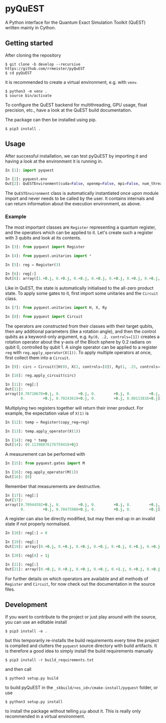 # pyQuEST

A Python interface for the Quantum Exact Simulation Toolkit (QuEST) written mainly in Cython.

## Getting started
After cloning the repository

```console
$ git clone -b develop --recursive https://github.com/rrmeister/pyQuEST
$ cd pyQuEST
```

it is recommended to create a virtual environment, e.g. with `venv`.

```console
$ python3 -m venv .
$ source bin/activate
```

To configure the QuEST backend for multithreading, GPU usage, float precision, etc., have a look at the QuEST build documentation.

The package can then be installed using pip.

```console
$ pip3 install .
```

## Usage
After successful installation, we can test pyQuEST by importing it and having a look at the environment it is running in.

```python
In [1]: import pyquest

In [2]: pyquest.env
Out[2]: QuESTEnvironment(cuda=False, openmp=False, mpi=False, num_threads=1, num_ranks=1, precision=2)
```

The `QuESTEnvironment` class is automatically instantiated once upon module import and never needs to be called by the user. It contains internals and can return information about the execution environment, as above.

### Example
The most important classes are `Register` representing a quantum register, and the operators which can be applied to it. Let's create such a register with 3 qubits and look at its contents.

```python
In [3]: from pyquest import Register

In [4]: from pyquest.unitaries import *

In [5]: reg = Register(3)

In [6]: reg[:]
Out[6]: array([1.+0.j, 0.+0.j, 0.+0.j, 0.+0.j, 0.+0.j, 0.+0.j, 0.+0.j, 0.+0.j])
```

Like in QuEST, the state is automatically initialised to the all-zero product state. To apply some gates to it, first import some unitaries and the `Circuit` class.

```python
In [7]: from pyquest.unitaries import H, X, Ry

In [8]: from pyquest import Circuit
```

The operators are constructed from their classes with their target qubits, then any additional parameters (like a rotation angle), and then the control qubits as a keyword-only argument, e.g. `Ry(0, .2, controls=[1])` creates a rotation operator about the y-axis of the Bloch sphere by 0.2 radians on qubit 0, controlled by qubit 1. A single operator can be applied to a register `reg` with `reg.apply_operator(X(1))`. To apply multiple operators at once, first collect them into a `Circuit`.

```python
In [9]: circ = Circuit([H(0), X(2, controls=[0]), Ry(1, .23, controls=[2])])

In [10]: reg.apply_circuit(circ)

In [11]: reg[:]
Out[11]:
array([0.70710678+0.j, 0.        +0.j, 0.        +0.j, 0.        +0.j,
       0.        +0.j, 0.70243619+0.j, 0.        +0.j, 0.08113816+0.j])
```

Multiplying two registers together will return their inner product. For example, the expectation value of `X(1)` is

```python
In [12]: temp = Register(copy_reg=reg)

In [13]: temp.apply_operator(X(1))

In [14]: reg * temp
Out[14]: (0.11398876176759418+0j)
```

A measurement can be performed with

```python
In [15]: from pyquest.gates import M

In [16]: reg.apply_operator(M(1))
Out[16]: [0]
```

Remember that measurements are destructive.

```python
In [17]: reg[:]
Out[17]:
array([0.70944592+0.j, 0.        +0.j, 0.        +0.j, 0.        +0.j,
       0.        +0.j, 0.70475988+0.j, 0.        +0.j, 0.        +0.j])
```

A register can also be directly modified, but may then end up in an invalid state if not properly normalised.
```python
In [18]: reg[:] = 0

In [19]: reg[:]
Out[19]: array([0.+0.j, 0.+0.j, 0.+0.j, 0.+0.j, 0.+0.j, 0.+0.j, 0.+0.j, 0.+0.j])

In [20]: reg[4] = 1j

In [21]: reg[:]
Out[21]: array([0.+0.j, 0.+0.j, 0.+0.j, 0.+0.j, 0.+1.j, 0.+0.j, 0.+0.j, 0.+0.j])
```

For further details on which operators are available and all methods of `Register` and `Circuit`, for now check out the documentation in the source files.

## Development
If you want to contribute to the project or just play around with the source, you can use an editable install

```console
$ pip3 install -e .
```

but this temporarily re-installs the build requirements every time the project is compiled and clutters the `pyquest` source directory with build artifacts. It is therefore a good idea to simply install the build requirements manually

```console
$ pip3 install -r build_requirements.txt
```

and then call

```console
$ python3 setup.py build
```

to build pyQuEST in the `_skbuild/<os_id>/cmake-install/pyquest` folder, or use

```console
$ python3 setup.py install
```
to install the package without telling `pip` about it. This is really only recommended in a virtual environment.
